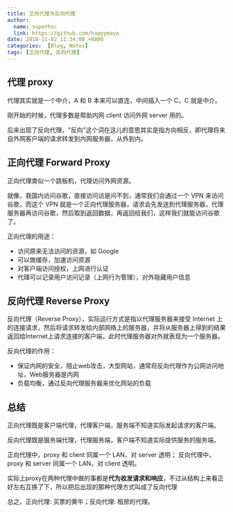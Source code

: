 ```yaml
---
title: 正向代理与反向代理
author:
  name: superhsc
  link: https://github.com/happymaya
date: 2018-11-02 11:34:00 +0800
categories:  [Blog, Notes]
tags: [正向代理, 反向代理]
---
```


## 代理 proxy

代理其实就是一个中介，A 和 B 本来可以直连，中间插入一个 C，C 就是中介。

刚开始的时候，代理多数是帮助内网 client 访问外网 server 用的。

后来出现了反向代理，"反向"这个词在这儿的意思其实是指方向相反，即代理将来自外网客户端的请求转发到内网服务器，从外到内。

## 正向代理 Forward Proxy

正向代理类似一个跳板机，代理访问外网资源。

就像，我国内访问谷歌，直接访问访是问不到，通常我们会通过一个 VPN 来访问 谷歌，而这个 VPN 就是一个正向代理服务器，请求会先发送到代理服务器，代理服务器再访问谷歌，然后取到返回数据，再返回给我们，这样我们就能访问谷歌了。



正向代理的用途：
- 访问原来无法访问的资源，如 Google
- 可以做缓存，加速访问资源
- 对客户端访问授权，上网进行认证
- 代理可以记录用户访问记录（上网行为管理），对外隐藏用户信息

## 反向代理 Reverse Proxy

反向代理（Reverse Proxy），实际运行方式是指以代理服务器来接受 Internet 上的连接请求，然后将请求转发给内部网络上的服务器，并将从服务器上得到的结果返回给Internet上请求连接的客户端，此时代理服务器对外就表现为一个服务器。

反向代理的作用：
- 保证内网的安全，阻止web攻击，大型网站，通常将反向代理作为公网访问地址，Web服务器是内网
- 负载均衡，通过反向代理服务器来优化网站的负载

## 总结

正向代理既是客户端代理，代理客户端，服务端不知道实际发起请求的客户端。

反向代理既是服务端代理，代理服务端，客户端不知道实际提供服务的服务端。


正向代理中，proxy 和 client 同属一个 LAN，对 server 透明；
反向代理中，proxy 和 server 同属一个 LAN，对 client 透明。

实际上proxy在两种代理中做的事都是**代为收发请求和响应**，不过从结构上来看正好左右互换了下，所以把后出现的那种代理方式叫成了反向代理

总之，正向代理: 买票的黄牛；反向代理: 租房的代理。




